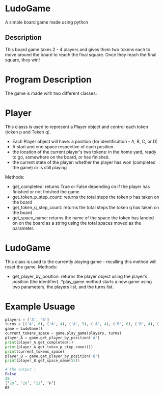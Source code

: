 # LudoGame
A simple board game made using python

## Description
This board game takes 2 - 4 players and gives them two tokens each to move around the board to reach the final square. Once they reach the final square, they win!

# Program Description
The game is made with two different classes: 
# Player 
This classs is used to represent a Player object and control each token (token p and Token q).
* Each Player object will have: a position (for identification - A, B, C, or D)
* A start and end space respective of each position
* the location of the current player's two tokens: in the home yard, ready to go, somewhere on the board, or has finished.
* the current state of the player: whether the player has won (completed the game) or is still playing

Methods:
* get_completed: returns True or False depending on if the player has finished or not finished the game
* get_token_p_step_count: returns the total steps the token p has taken on the board
* get_token_q_step_count: returns the total steps the token q has taken on the board
* get_space_name: returns the name of the space the token has landed on on the board as a string using the total spaces moved as the parameter. 

# LudoGame
This class is used to the currently playing game - recalling this method will reset the game. 
Methods:
* get_player_by_position: returns the player object using the player’s position (the identifier).
*play_game method starts a new game using two parameters, the players list, and the turns list. 

# Example Usuage
```python
players = ['A', 'B']
turns = [('A', 6), ('A', 4), ('A', 5), ('A', 4), ('B', 6), ('B', 4), ('B', 1), ('B', 2), ('A', 6), ('A', 4), ('A', 6), ('A', 3), ('A', 5), ('A', 1), ('A', 5), ('A', 4)]
game = LudoGame()
current_tokens_space = game.play_game(players, turns)
player_A = game.get_player_by_position('A')
print(player_A.get_completed())
print(player_A.get_token_p_step_count())
print(current_tokens_space)
player_B = game.get_player_by_position('B')
print(player_B.get_space_name(55))

# the output :
False
28
[‘28’, ‘28’, ‘21’, ‘H’]
B5
```
